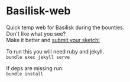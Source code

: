# Basilisk-web

Quick temp web for Basilisk during the bounties.  
Don't like what you see?  
Make it better and [submit your sketch!](https://commonwealth.im/hydradx/proposal/discussion/1278-announcement-of-bounties-0-and-1)

To run this you will need ruby and jekyll.  
``bundle exec jekyll serve``

If deps are missing run:  
``bundle install``